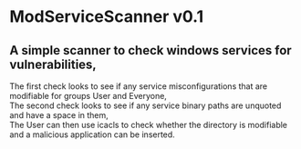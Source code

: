 # ModServiceScanner v0.1
## A simple scanner to check windows services for vulnerabilities,
The first check looks to see if any service misconfigurations that are modifiable for groups User and Everyone, \
The second check looks to see if any service binary paths are unquoted and have a space in them, \
The User can then use icacls to check whether the directory is modifiable and a malicious application can be inserted.
